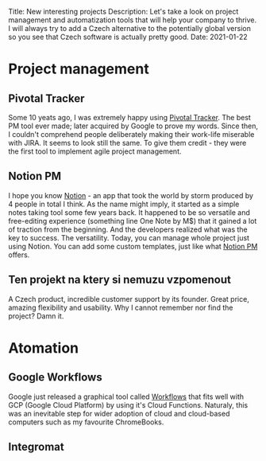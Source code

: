 Title: New interesting projects
Description: Let's take a look on project management and automatization tools that will help your company to thrive. I will always try to add a Czech
alternative to the potentially global version so you see that Czech software is actually pretty good.
Date: 2021-01-22

# Project management

## Pivotal Tracker
Some 10 yeats ago, I was extremely happy using [Pivotal Tracker](https://www.pivotaltracker.com/). The best PM tool ever made; later acquired by Google to
prove my words. Since then, I couldn't comprehend people deliberately making their work-life miserable with JIRA. It seems to look still the same. To give
them credit - they were the first tool to implement agile project management.

## Notion PM
I hope you know [Notion](https://notion.so) - an app that took the world by storm produced by 4 people in total I think. As the name might imply, it started
as a simple notes taking tool some few years back. It happened to be so versatile and free-editing experience (something line One Note by M$) that it gained
a lot of traction from the beginning. And the developers realized what was the key to success. The versatility. Today, you can manage whole project just using
Notion. You can add some custom templates, just like what [Notion PM](https://www.slashmint.com/notion-pm) offers.

## Ten projekt na ktery si nemuzu vzpomenout

A Czech product, incredible customer support by its founder. Great price, amazing flexibility and usability. Why I cannot remember nor find the project? Damn it.

# Atomation

## Google Workflows

Google just released a graphical tool called [Workflows](https://cloud.google.com/blog/products/application-development/get-to-know-google-cloud-workflows) that
fits well with GCP (Google Cloud Platform) by using it's Cloud Functions. Naturaly, this was an inevitable step for wider adoption of cloud and cloud-based
computers such as my favourite ChromeBooks.

## Integromat

